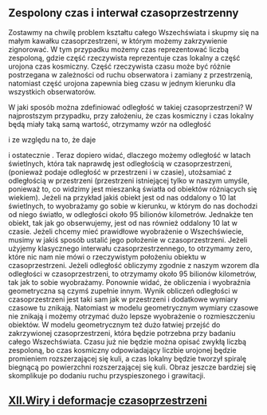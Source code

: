 
## Zespolony czas i interwał czasoprzestrzenny

Zostawmy na chwilę problem kształtu całego Wszechświata i skupmy się na małym kawałku czasoprzestrzeni,
w którym możemy zakrzywienie zignorować. W tym przypadku możemy czas reprezentować liczbą zespoloną,
gdzie część rzeczywista reprezentuje czas lokalny a część urojona czas kosmiczny.
Część rzeczywista czasu może być różnie postrzegana w zależności od ruchu obserwatora i zamiany z przestrzenią,
natomiast część urojona zapewnia bieg czasu w jednym kierunku dla wszystkich obserwatorów.

W jaki sposób można zdefiniować odległość w takiej czasoprzestrzeni?
W najprostszym przypadku, przy założeniu, że czas kosmiczny i czas lokalny będą miały taką samą wartość,
otrzymamy wzór na odległość
	

i ze względu na to, że  daje

	
i ostatecznie
	.
	Teraz dopiero widać, dlaczego możemy odległość w latach świetlnych, która tak naprawdę jest odległością w czasoprzestrzeni, (ponieważ podaje odległość w przestrzeni i w czasie), utożsamiać z odległością w przestrzeni (przestrzeni istniejącej tylko w naszym umyśle, ponieważ to, co widzimy jest mieszanką światła od obiektów różniących się wiekiem). Jeżeli na przykład jakiś obiekt jest od nas oddalony o 10 lat świetlnych, to wyobrażamy go sobie w kierunku, w którym do nas dochodzi od niego światło, w odległości około 95 bilionów kilometrów. Jednakże ten obiekt, tak jak go obserwujemy, jest od nas również oddalony 10 lat w czasie. Jeżeli chcemy mieć prawidłowe wyobrażenie o Wszechświecie, musimy w jakiś sposób ustalić jego położenie w czasoprzestrzeni. Jeżeli użyjemy klasycznego interwału czasoprzestrzennego, to otrzymamy zero, które nic nam nie mówi o rzeczywistym położeniu obiektu w czasoprzestrzeni. Jeżeli odległość obliczymy zgodnie z naszym wzorem dla odległości w czasoprzestrzeni, to otrzymamy około 95 bilionów kilometrów, tak jak to sobie wyobrażamy. 
	Ponownie widać, że obliczenia i wyobraźnia geometryczna są czymś zupełnie innym. Wynik obliczeń odległości w czasoprzestrzeni jest taki sam jak w przestrzeni i dodatkowe wymiary czasowe tu znikają. Natomiast w modelu geometrycznym wymiary czasowe nie znikają i możemy otrzymać dużo lepsze wyobrażenie o rozmieszczeniu obiektów. W modelu geometrycznym też dużo łatwiej przejść do zakrzywionej czasoprzestrzeni, która będzie potrzebna przy badaniu całego Wszechświata. Czasu już nie będzie można opisać zwykłą liczbą zespoloną, bo czas kosmiczny odpowiadający liczbie urojonej będzie promieniem rozszerzającej się kuli, a czas lokalny będzie tworzył spiralę biegnącą po powierzchni rozszerzającej się kuli. Obraz jeszcze bardziej się skomplikuje po dodaniu ruchu przyspieszonego i grawitacji.


## [XII.Wiry i deformacje czasoprzestrzeni](rozdzial12) 
